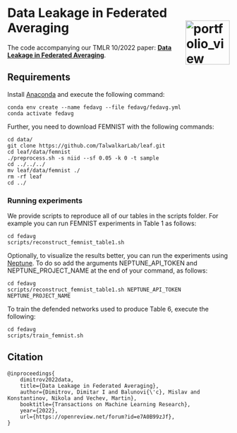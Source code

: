 # Data Leakage in Federated Averaging <a href="https://www.sri.inf.ethz.ch/"><img width="100" alt="portfolio_view" align="right" src="http://safeai.ethz.ch/img/sri-logo.svg"></a>


The code accompanying our TMLR 10/2022 paper: [**Data Leakage in Federated Averaging**](https://openreview.net/forum?id=e7A0B99zJf).

## Requirements

Install [Anaconda](https://conda.io/) and execute the following command:
```
conda env create --name fedavg --file fedavg/fedavg.yml
conda activate fedavg
```

Further, you need to download FEMNIST with the following commands:

```
cd data/
git clone https://github.com/TalwalkarLab/leaf.git
cd leaf/data/femnist
./preprocess.sh -s niid --sf 0.05 -k 0 -t sample
cd ../../../
mv leaf/data/femnist ./
rm -rf leaf
cd ../
```

### Running experiments

We provide scripts to reproduce all of our tables in the scripts folder. For example you can run FEMNIST experiments in Table 1 as follows:
```
cd fedavg
scripts/reconstruct_femnist_table1.sh
``` 

Optionally, to visualize the results better, you can run the experiments using [Neptune](https://neptune.ai/). To do so add the arguments NEPTUNE_API_TOKEN and NEPTUNE_PROJECT_NAME at the end of your command, as follows:
```
cd fedavg
scripts/reconstruct_femnist_table1.sh NEPTUNE_API_TOKEN NEPTUNE_PROJECT_NAME
```

To train the defended networks used to produce Table 6, execute the following:
```
cd fedavg
scripts/train_femnist.sh
```

## Citation

```
@inproceedings{
    dimitrov2022data,
    title={Data Leakage in Federated Averaging},
    author={Dimitrov, Dimitar I and Balunovi{\'c}, Mislav and Konstantinov, Nikola and Vechev, Martin},
    booktitle={Transactions on Machine Learning Research},
    year={2022},
    url={https://openreview.net/forum?id=e7A0B99zJf},
}
```
